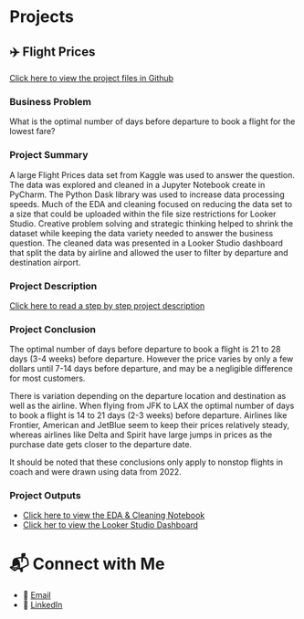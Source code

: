 # Projects
## ✈️ Flight Prices
[Click here to view the project files in Github](https://github.com/talisam89/data-portfolio/tree/main/flight-prices)
### Business Problem
What is the optimal number of days before departure to book a flight for the lowest fare?
### Project Summary
A large Flight Prices data set from Kaggle was used to answer the question. The data was explored and cleaned in a Jupyter Notebook create in PyCharm. The Python Dask library was used to increase data processing speeds. Much of the EDA and cleaning focused on reducing the data set to a size that could be uploaded within the file size restrictions for Looker Studio.  Creative problem solving and strategic thinking helped to shrink the dataset while keeping the data variety needed to answer the business question. The cleaned data was presented in a Looker Studio dashboard that split the data by airline and allowed the user to filter by departure and destination airport. 
### Project Description
[Click here to read a step by step project description](https://github.com/talisam89/data-portfolio/blob/main/flight-prices/README.md#project-description)
### Project Conclusion
The optimal number of days before departure to book a flight is 21 to 28 days (3-4 weeks) before departure. However the price varies by only a few dollars until 7-14 days before departure, and may be a negligible difference for most customers. 

There is variation depending on the departure location and destination as well as the airline. When flying from JFK to LAX the optimal number of days to book a flight is 14 to 21 days (2-3 weeks) before departure.  Airlines like Frontier, American and JetBlue seem to keep their prices relatively steady, whereas airlines like Delta and Spirit have large jumps in prices as the purchase date gets closer to the departure date. 

It should be noted that these conclusions only apply to nonstop flights in coach and were drawn using data from 2022. 

### Project Outputs
- [Click here to view the EDA & Cleaning Notebook](https://github.com/talisam89/data-portfolio/blob/main/flight-prices/Flight_data_EDA.ipynb)
- [Click her to view the Looker Studio Dashboard](https://lookerstudio.google.com/reporting/fabdcd7e-3789-4d10-abc8-9696a26eed5e)

# 📬 Connect with Me
- 📧 [Email](mailto:talisamanker@gmail.com)
- 🔗 [LinkedIn](https://www.linkedin.com/in/talisamanker/)

